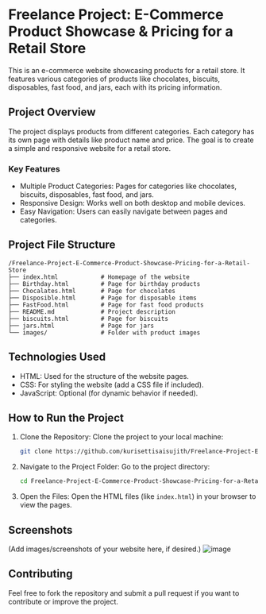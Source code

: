 
# Freelance Project: E-Commerce Product Showcase & Pricing for a Retail Store

This is an e-commerce website showcasing products for a retail store. It features various categories of products like chocolates, biscuits, disposables, fast food, and jars, each with its pricing information.

## Project Overview

The project displays products from different categories. Each category has its own page with details like product name and price. The goal is to create a simple and responsive website for a retail store.

### Key Features
- Multiple Product Categories: Pages for categories like chocolates, biscuits, disposables, fast food, and jars.
- Responsive Design: Works well on both desktop and mobile devices.
- Easy Navigation: Users can easily navigate between pages and categories.

## Project File Structure

```
/Freelance-Project-E-Commerce-Product-Showcase-Pricing-for-a-Retail-Store
├── index.html            # Homepage of the website
├── Birthday.html         # Page for birthday products
├── Chocalates.html       # Page for chocolates
├── Disposible.html       # Page for disposable items
├── FastFood.html         # Page for fast food products
├── README.md             # Project description
├── biscuits.html         # Page for biscuits
├── jars.html             # Page for jars
└── images/               # Folder with product images
```

## Technologies Used
- HTML: Used for the structure of the website pages.
- CSS: For styling the website (add a CSS file if included).
- JavaScript: Optional (for dynamic behavior if needed).

## How to Run the Project

1. Clone the Repository:
   Clone the project to your local machine:
   ```bash
   git clone https://github.com/kurisettisaisujith/Freelance-Project-E-Commerce-Product-Showcase-Pricing-for-a-Retail-Store.git
   ```

2. Navigate to the Project Folder:
   Go to the project directory:
   ```bash
   cd Freelance-Project-E-Commerce-Product-Showcase-Pricing-for-a-Retail-Store
   ```

3. Open the Files:
   Open the HTML files (like `index.html`) in your browser to view the pages.

## Screenshots

(Add images/screenshots of your website here, if desired.)
![image](https://github.com/user-attachments/assets/3161393c-c12f-491b-af60-df59642cc39c)


## Contributing

Feel free to fork the repository and submit a pull request if you want to contribute or improve the project.

